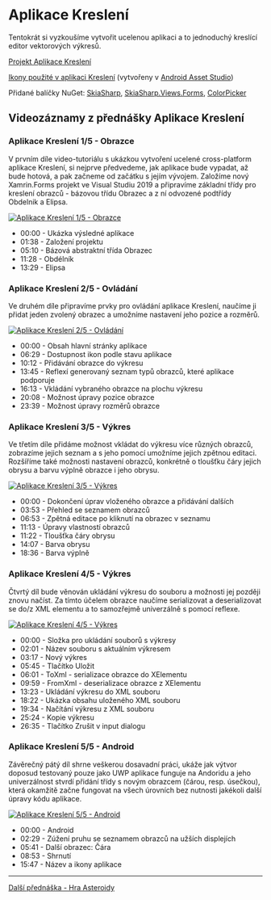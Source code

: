 # Aplikace Kreslení

Tentokrát si vyzkoušíme vytvořit ucelenou aplikaci a to jednoduchý kreslící editor vektorových výkresů.

[Projekt Aplikace Kreslení](https://github.com/PetrVobornik/prednasky/tree/master/Xamarin.Forms/08-Kresleni/Kresleni)

[Ikony použité v aplikaci Kreslení](https://github.com/PetrVobornik/prednasky/raw/master/Xamarin.Forms/08-Kresleni/kresleni-ikony.zip) (vytvořeny v [Android Asset Studio](https://romannurik.github.io/AndroidAssetStudio/))

Přidané balíčky NuGet: [SkiaSharp](https://www.nuget.org/packages/SkiaSharp/), [SkiaSharp.Views.Forms](https://www.nuget.org/packages/SkiaSharp.Views.Forms/), [ColorPicker](https://www.nuget.org/packages/Amporis.Xamarin.Forms.ColorPicker/)


## Videozáznamy z přednášky Aplikace Kreslení

### Aplikace Kreslení 1/5 - Obrazce

V prvním díle video-tutoriálu s ukázkou vytvoření ucelené cross-platform aplikace Kreslení, si nejprve předvedeme, jak aplikace bude vypadat, až bude hotová, a pak začneme od začátku s jejím vývojem. Založíme nový Xamrin.Forms projekt ve Visual Studiu 2019 a připravíme základní třídy pro kreslení obrazců - bázovou třídu Obrazec a z ní odvozené podtřídy Obdelnik a Elipsa.

[![Aplikace Kreslení 1/5 - Obrazce](https://img.youtube.com/vi/gGIWSDz1i8E/0.jpg)](https://www.youtube.com/watch?v=gGIWSDz1i8E)

* 00:00 - Ukázka výsledné aplikace
* 01:38 - Založení projektu
* 05:10 - Bázová abstraktní třída Obrazec
* 11:28 - Obdélník
* 13:29 - Elipsa


### Aplikace Kreslení 2/5 - Ovládání

Ve druhém díle připravíme prvky pro ovládání aplikace Kreslení, naučíme ji přidat jeden zvolený obrazec a umožníme nastavení jeho pozice a rozměrů.

[![Aplikace Kreslení 2/5 - Ovládání](https://img.youtube.com/vi/ticE5EtMgcI/0.jpg)](https://www.youtube.com/watch?v=ticE5EtMgcI)

* 00:00 - Obsah hlavní stránky aplikace
* 06:29 - Dostupnost ikon podle stavu aplikace
* 10:12 - Přidávání obrazce do výkresu
* 13:45 - Reflexí generovaný seznam typů obrazců, které aplikace podporuje
* 16:13 - Vkládání vybraného obrazce na plochu výkresu
* 20:08 - Možnost úpravy pozice obrazce
* 23:39 - Možnost úpravy rozměrů obrazce


### Aplikace Kreslení 3/5 - Výkres

Ve třetím díle přidáme možnost vkládat do výkresu více různých obrazců, zobrazíme jejich seznam a s jeho pomocí umožníme jejich zpětnou editaci. Rozšíříme také možnosti nastavení obrazců, konkrétně o tloušťku čáry jejich obrysu a barvu výplně obrazce i jeho obrysu.

[![Aplikace Kreslení 3/5 - Výkres](https://img.youtube.com/vi/SFkRf4V09Xg/0.jpg)](https://www.youtube.com/watch?v=SFkRf4V09Xg)

* 00:00 - Dokončení úprav vloženého obrazce a přidávání dalších
* 03:53 - Přehled se seznamem obrazců
* 06:53 - Zpětná editace po kliknutí na obrazec v seznamu
* 11:13 - Úpravy vlastností obrazců
* 11:22 - Tloušťka čáry obrysu
* 14:07 - Barva obrysu
* 18:36 - Barva výplně


### Aplikace Kreslení 4/5 - Výkres

Čtvrtý díl bude věnován ukládání výkresu do souboru a možnosti jej později znovu načíst. Za tímto účelem obrazce naučíme serializovat a deserializovat se do/z XML elementu a to samozřejmě univerzálně s pomocí reflexe.

[![Aplikace Kreslení 4/5 - Výkres](https://img.youtube.com/vi/861Dipi8wg8/0.jpg)](https://www.youtube.com/watch?v=861Dipi8wg8)

* 00:00 - Složka pro ukládání souborů s výkresy
* 02:01 - Název souboru s aktuálním výkresem
* 03:17 - Nový výkres
* 05:45 - Tlačítko Uložit
* 06:01 - ToXml - serializace obrazce do XElementu
* 09:59 - FromXml - deserializace obrazce z XElementu
* 13:23 - Ukládání výkresu do XML souboru
* 18:22 - Ukázka obsahu uloženého XML souboru
* 19:34 - Načítání výkresu z XML souboru
* 25:24 - Kopie výkresu
* 26:35 - Tlačítko Zrušit v input dialogu


### Aplikace Kreslení 5/5 - Android

Závěrečný pátý díl shrne veškerou dosavadní práci, ukáže jak výtvor doposud testovaný pouze jako UWP aplikace funguje na Andoridu a jeho univerzálnost stvrdí přidání třídy s novým obrazcem (čárou, resp. úsečkou), která okamžitě začne fungovat na všech úrovních bez nutnosti jakékoli další úpravy kódu aplikace.

[![Aplikace Kreslení 5/5 - Android](https://img.youtube.com/vi/SquFQt_S8kg/0.jpg)](https://www.youtube.com/watch?v=SquFQt_S8kg)

* 00:00 - Android
* 02:29 - Zúžení pruhu se seznamem obrazců na užších displejích
* 05:41 - Další obrazec: Čára
* 08:53 - Shrnutí
* 15:47 - Název a ikony aplikace

---

[Další přednáška - Hra Asteroidy](https://github.com/PetrVobornik/prednasky/tree/master/Xamarin.Forms/09-Hra)
